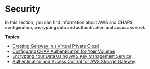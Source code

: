 # Security<a name="security"></a>

In this section, you can find information about AWS and CHAPS configuration, encrypting data and authentication and access control\.

**Topics**
+ [Creating Gateway in a Virtual Private Cloud](create-gateway-vpc.md)
+ [Configuring CHAP Authentication for Your Volumes](GettingStartedConfigureChap.md)
+ [Encrypting Your Data Using AWS Key Management Service](encryption.md)
+ [Authentication and Access Control for AWS Storage Gateway](UsingIAMWithStorageGateway.md)